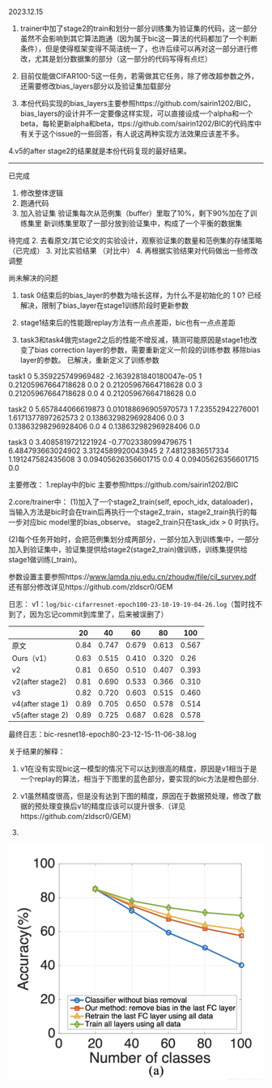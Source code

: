 2023.12.15
1. trainer中加了stage2的train和划分一部分训练集为验证集的代码，这一部分虽然不会影响到其它算法跑通（因为属于bic这一算法的代码都加了一个判断条件），但是使得框架变得不简洁统一了，也许后续可以再对这一部分进行修改，尤其是划分数据集的部分（这一部分的代码写得有点烂）

2. 目前仅能做CIFAR100-5这一任务，若需做其它任务，除了修改超参数之外，还需要修改bias_layers部分以及验证集加载部分

3. 本份代码实现的bias_layers主要参照https://github.com/sairin1202/BIC，bias_layers的设计并不一定要像这样实现，可以直接设成一个alpha和一个beta，每轮更新alpha和beta，ttps://github.com/sairin1202/BIC的代码库中有关于这个issue的一些回答，有人说这两种实现方法效果应该差不多。

4.v5的after stage2的结果就是本份代码复现的最好结果。



---
已完成
1. 修改整体逻辑
2. 跑通代码
3. 加入验证集
验证集每次从范例集（buffer）里取了10%，剩下90%加在了训练集里
新训练集里取了一部分放到验证集中，构成了一个平衡的数据集


待完成
2. 去看原文/其它论文的实验设计，观察验证集的数量和范例集的存储策略 （已完成）
3. 对比实验结果 （对比中）
4. 再根据实验结果对代码做出一些修改调整

尚未解决的问题
1. task 0结束后的bias_layer的参数为啥长这样，为什么不是初始化的 1 0?
已经解决，限制了bias_layer在stage1训练阶段时更新参数

2. stage1结束后的性能跟replay方法有一点点差距，bic也有一点点差距

3. task3和task4做完stage2之后的性能不增反减，猜测可能原因是stage1也改变了bias correction layer的参数，需要重新定义一阶段的训练参数 移除bias layer的参数。
已解决，重新定义了训练参数

task1
0 5.359225749969482 -2.1639281840180047e-05
1 0.21205967664718628 0.0
2 0.21205967664718628 0.0
3 0.21205967664718628 0.0
4 0.21205967664718628 0.0

task2
0 5.657844066619873 0.010188696905970573
1 7.23552942276001 1.6171377897262573
2 0.13863298296928406 0.0
3 0.13863298296928406 0.0
4 0.13863298296928406 0.0

task3
0 3.4085819721221924 -0.7702338099479675
1 6.484793663024902 3.3124589920043945
2 7.48123836517334 1.191247582435608
3 0.09405626356601715 0.0
4 0.09405626356601715 0.0

主要修改：
1.replay中的bic
主要参照https://github.com/sairin1202/BIC

2.core/trainer中：
(1)加入了一个stage2_train(self, epoch_idx, dataloader)，当输入方法是bic时会在train后再执行一个stage2_train，stage2_train执行的每一步对应bic model里的bias_observe。
stage2_train只在task_idx > 0 时执行。

(2)每个任务开始时，会把范例集划分成两部分，一部分加入到训练集中，一部分加入到验证集中，验证集提供给stage2(stage2_train)做训练，训练集提供给stage1做训练(_train)。

参数设置主要参照https://www.lamda.nju.edu.cn/zhoudw/file/cil_survey.pdf
还有部分修改详见https://github.com/zldscr0/GEM




日志：
v1：`log/bic-cifarresnet-epoch100-23-10-19-19-04-26.log`（暂时找不到了，因为忘记commit到库里了，后来被误删了）


|                  | 20   | 40    | 60    | 80    | 100   |
| ---------------- | ---- | ----- | ----- | ----- | ----- |
| 原文             | 0.84 | 0.747 | 0.679 | 0.613 | 0.567 |
| Ours（v1）       | 0.63 | 0.515 | 0.410 | 0.320 | 0.26  |
| v2               | 0.81 | 0.650 | 0.510 | 0.407 | 0.393 |
| v2(after stage2) | 0.81 | 0.690 | 0.533 | 0.366 | 0.310 |
| v3               | 0.82 | 0.720 | 0.603 | 0.515 | 0.460 |
| v4(after stage 1)| 0.89 | 0.705 | 0.650 | 0.578 | 0.514 |
| v5(after stage 2)| 0.89 | 0.725 | 0.687 | 0.628 | 0.578 |


最终日志：bic-resnet18-epoch80-23-12-15-11-06-38.log

关于结果的解释：

1. v1在没有实现bic这一模型的情况下可以达到很高的精度，原因是v1相当于是一个replay的算法，相当于下图里的蓝色部分，要实现的bic方法是橙色部分.

2. v1虽然精度很高，但是没有达到下图的精度，原因在于数据预处理，修改了数据的预处理变换后v1的精度应该可以提升很多.（详见https://github.com/zldscr0/GEM）

3. 

![image-20231123150803231](./1.png)


